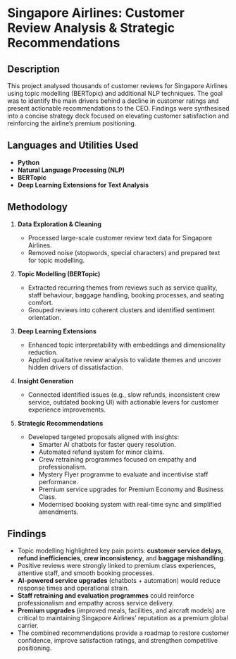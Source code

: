 <h1>Singapore Airlines: Customer Review Analysis & Strategic Recommendations</h1>

<h2>Description</h2>
This project analysed thousands of customer reviews for Singapore Airlines using topic modelling (BERTopic) and additional NLP techniques. The goal was to identify the main drivers behind a decline in customer ratings and present actionable recommendations to the CEO. Findings were synthesised into a concise strategy deck focused on elevating customer satisfaction and reinforcing the airline’s premium positioning.  
<br />

<h2>Languages and Utilities Used</h2>

- <b>Python</b>  
- <b>Natural Language Processing (NLP)</b>  
- <b>BERTopic</b>  
- <b>Deep Learning Extensions for Text Analysis</b>  


<h2>Methodology</h2>

1. <b>Data Exploration & Cleaning</b>  
   - Processed large-scale customer review text data for Singapore Airlines.  
   - Removed noise (stopwords, special characters) and prepared text for topic modelling.  

2. <b>Topic Modelling (BERTopic)</b>  
   - Extracted recurring themes from reviews such as service quality, staff behaviour, baggage handling, booking processes, and seating comfort.  
   - Grouped reviews into coherent clusters and identified sentiment orientation.  

3. <b>Deep Learning Extensions</b>  
   - Enhanced topic interpretability with embeddings and dimensionality reduction.  
   - Applied qualitative review analysis to validate themes and uncover hidden drivers of dissatisfaction.  

4. <b>Insight Generation</b>  
   - Connected identified issues (e.g., slow refunds, inconsistent crew service, outdated booking UI) with actionable levers for customer experience improvements.  

5. <b>Strategic Recommendations</b>  
   - Developed targeted proposals aligned with insights:  
     - Smarter AI chatbots for faster query resolution.  
     - Automated refund system for minor claims.  
     - Crew retraining programmes focused on empathy and professionalism.  
     - Mystery Flyer programme to evaluate and incentivise staff performance.  
     - Premium service upgrades for Premium Economy and Business Class.  
     - Modernised booking system with real-time sync and simplified amendments.  


<h2>Findings</h2>

- Topic modelling highlighted key pain points: **customer service delays**, **refund inefficiencies**, **crew inconsistency**, and **baggage mishandling**.  
- Positive reviews were strongly linked to premium class experiences, attentive staff, and smooth booking processes.  
- **AI-powered service upgrades** (chatbots + automation) would reduce response times and operational strain.  
- **Staff retraining and evaluation programmes** could reinforce professionalism and empathy across service delivery.  
- **Premium upgrades** (improved meals, facilities, and aircraft models) are critical to maintaining Singapore Airlines’ reputation as a premium global carrier.  
- The combined recommendations provide a roadmap to restore customer confidence, improve satisfaction ratings, and strengthen competitive positioning.  
